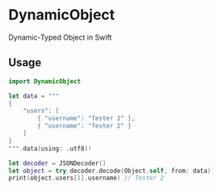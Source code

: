 # DynamicObject

Dynamic-Typed Object in Swift

## Usage

```swift
import DynamicObject

let data = """
{
    "users": [
        { "username": "Tester 1" },
        { "username": "Tester 2" }
    ]
}
""".data(using: .utf8)!

let decoder = JSONDecoder()
let object = try decoder.decode(Object.self, from: data)
print(object.users[1].username) // Tester 2
```